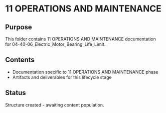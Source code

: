 # 11 OPERATIONS AND MAINTENANCE

## Purpose
This folder contains 11 OPERATIONS AND MAINTENANCE documentation for 04-40-06_Electric_Motor_Bearing_Life_Limit.

## Contents
- Documentation specific to 11 OPERATIONS AND MAINTENANCE phase
- Artifacts and deliverables for this lifecycle stage

## Status
Structure created - awaiting content population.
